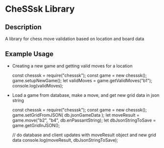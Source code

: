 # CheSSsk Library

## Description

A library for chess move validation based on location and board data

## Example Usage

- Creating a new game and getting valid moves for a location

    const chesssk = require("chesssk");
    const game = new chesssk();
    game.setupNewGame();
    let validMoves = game.getValidMoves("b1");
    console.log(validMoves);

- Load a game from database, make a move, and get new grid data in json string

    const chesssk = require("chesssk");
    const game = new chesssk();
    game.setGridFromJSON( db.jsonGameData );
    let moveResult = game.move("b2", "b4", db.enPassantString);
    let dbJsonStringToSave = game.getGridInJSON();

    // do database and client updates with moveResult object and new grid data
    console.log(moveResult, dbJsonStringToSave);
